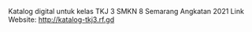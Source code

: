 Katalog digital untuk kelas TKJ 3 SMKN 8 Semarang
Angkatan 2021 
Link Website: http://katalog-tkj3.rf.gd

